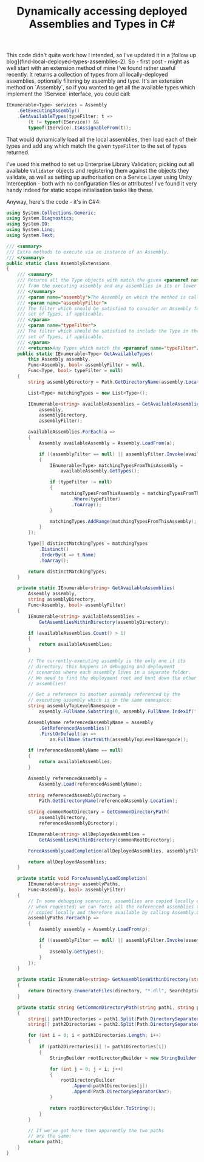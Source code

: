 ﻿---
layout: post
title: Dynamically accessing deployed Assemblies and Types in C#
excerpt: First post - might as well start with an extension method of mine I've found rather useful recently. It returns a collection of Types from all locally-deployed Assemblies, optionally filtering by Assembly and Type.
tags: [C&#35;, Enterprise Library, Unity]
---

<span class="updated">
This code didn't quite work how I intended, so I've updated it in a [follow up blog](find-local-deployed-types-assemblies-2).
</span>

<span class="first">
So - first post - might as well start with an extension method of mine I've found rather useful 
recently. It returns a collection of types from all locally-deployed assemblies, optionally filtering
by assembly and type. It's an extension method on `Assembly`, so if you wanted to get all the 
available types which implement the `IService` interface, you could call:
</span>

```csharp
IEnumerable<Type> services = Assembly
    .GetExecutingAssembly()
    .GetAvailableTypes(typeFilter: t => 
        (t != typeof(IService)) && 
        typeof(IService).IsAssignableFrom(t));
```

That would dynamically load all the local assemblies, then load each of their types and add any which 
match the given `typeFilter` to the set of types returned.

I've used this method to set up Enterprise Library Validation; picking out all available `Validator` 
objects and registering them against the objects they validate, as well as setting up authorisation 
on a Service Layer using Unity Interception - both with no configuration files or attributes! I've 
found it very handy indeed for static scope initialisation tasks like these.

Anyway, here's the code - it's in C#4:

```csharp
using System.Collections.Generic;
using System.Diagnostics;
using System.IO;
using System.Linq;
using System.Text;

/// <summary>
/// Extra methods to execute via an instance of an Assembly.
/// </summary>
public static class AssemblyExtensions
{
    /// <summary>
    /// Returns all the Type objects with match the given <paramref name="typeFilter"/> 
    /// from the executing assembly and any assemblies in its or lower directories.
    /// </summary>
    /// <param name="assembly">The Assembly on which the method is called.</param>
    /// <param name="assemblyFilter">
    /// The filter which should be satisfied to consider an Assembly for the returned 
    /// set of Types, if applicable.
    /// </param>
    /// <param name="typeFilter">
    /// The filter which should be satisfied to include the Type in the returned 
    /// set of Types, if applicable.
    /// </param>
    /// <returns>Any Types which match the <paramref name="typeFilter"/>.</returns>
    public static IEnumerable<Type> GetAvailableTypes(
        this Assembly assembly,
        Func<Assembly, bool> assemblyFilter = null,
        Func<Type, bool> typeFilter = null)
    {
        string assemblyDirectory = Path.GetDirectoryName(assembly.Location);

        List<Type> matchingTypes = new List<Type>();

        IEnumerable<string> availableAssemblies = GetAvailableAssemblies(
            assembly, 
            assemblyDirectory, 
            assemblyFilter);

        availableAssemblies.ForEach(a =>
        {
            Assembly availableAssembly = Assembly.LoadFrom(a);

            if ((assemblyFilter == null) || assemblyFilter.Invoke(availableAssembly))
            {
                IEnumerable<Type> matchingTypesFromThisAssembly = 
                    availableAssembly.GetTypes();

                if (typeFilter != null)
                {
                    matchingTypesFromThisAssembly = matchingTypesFromThisAssembly
                        .Where(typeFilter)
                        .ToArray();
                }

                matchingTypes.AddRange(matchingTypesFromThisAssembly);
            }
        });

        Type[] distinctMatchingTypes = matchingTypes
            .Distinct()
            .OrderBy(t => t.Name)
            .ToArray();

        return distinctMatchingTypes;
    }

    private static IEnumerable<string> GetAvailableAssemblies(
        Assembly assembly,
        string assemblyDirectory,
        Func<Assembly, bool> assemblyFilter)
    {
        IEnumerable<string> availableAssemblies = 
            GetAssembliesWithinDirectory(assemblyDirectory);

        if (availableAssemblies.Count() > 1)
        {
            return availableAssemblies;
        }

        // The currently-executing assembly is the only one it its
        // directory; this happens in debugging and deployment 
        // scenarios where each assembly lives in a separate folder. 
        // We need to find the deployment root and hunt down the other 
        // assemblies!

        // Get a reference to another assembly referenced by the 
        // executing assembly which is in the same namespace:
        string assemblyTopLevelNamespace = 
            assembly.FullName.Substring(0, assembly.FullName.IndexOf('.') + 1);

        AssemblyName referencedAssemblyName = assembly
            .GetReferencedAssemblies()
            .FirstOrDefault(an => 
                an.FullName.StartsWith(assemblyTopLevelNamespace));

        if (referencedAssemblyName == null)
        {
            return availableAssemblies;
        }

        Assembly referencedAssembly = 
            Assembly.Load(referencedAssemblyName);
        
        string referencedAssemblyDirectory = 
            Path.GetDirectoryName(referencedAssembly.Location);

        string commonRootDirectory = GetCommonDirectoryPath(
            assemblyDirectory,
            referencedAssemblyDirectory);

        IEnumerable<string> allDeployedAssemblies = 
            GetAssembliesWithinDirectory(commonRootDirectory);

        ForceAssemblyLoadCompletion(allDeployedAssemblies, assemblyFilter);

        return allDeployedAssemblies;
    }

    private static void ForceAssemblyLoadCompletion(
        IEnumerable<string> assemblyPaths,
        Func<Assembly, bool> assemblyFilter)
    {
        // In some debugging scenarios, assemblies are copied locally only 
        // when requested; we can force all the referenced assemblies to be
        // copied locally and therefore available by calling Assembly.GetTypes():
        assemblyPaths.ForEach(p =>
        {
            Assembly assembly = Assembly.LoadFrom(p);

            if ((assemblyFilter == null) || assemblyFilter.Invoke(assembly))
            {
                assembly.GetTypes();
            }
        });
    }

    private static IEnumerable<string> GetAssembliesWithinDirectory(string directory)
    {
        return Directory.EnumerateFiles(directory, "*.dll", SearchOption.AllDirectories);
    }

    private static string GetCommonDirectoryPath(string path1, string path2)
    {
        string[] path1Directories = path1.Split(Path.DirectorySeparatorChar);
        string[] path2Directories = path2.Split(Path.DirectorySeparatorChar);

        for (int i = 0; i < path1Directories.Length; i++)
        {
            if (path2Directories[i] != path1Directories[i])
            {
                StringBuilder rootDirectoryBuilder = new StringBuilder();

                for (int j = 0; j < i; j++)
                {
                    rootDirectoryBuilder
                        .Append(path1Directories[j])
                        .Append(Path.DirectorySeparatorChar);
                }

                return rootDirectoryBuilder.ToString();
            }
        }

        // If we've got here then apparently the two paths 
        // are the same:
        return path1;
    }
}
```